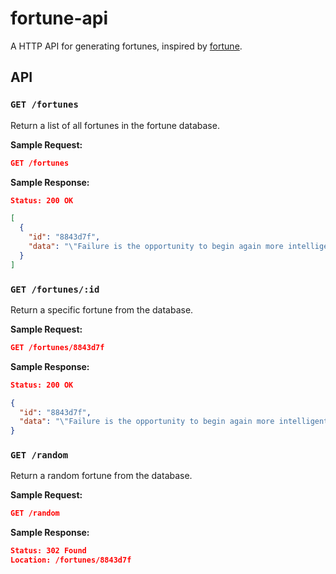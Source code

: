 # fortune-api

A HTTP API for generating fortunes, inspired by [fortune](http://en.wikipedia.org/wiki/Fortune_%28Unix%29).

## API

### `GET /fortunes`

Return a list of all fortunes in the fortune database.

**Sample Request:**

```json
GET /fortunes
```

**Sample Response:**

```json
Status: 200 OK

[
  {
    "id": "8843d7f",
    "data": "\"Failure is the opportunity to begin again more intelligently.\"\n  ~Henry Ford"
  }
]
```

### `GET /fortunes/:id`

Return a specific fortune from the database.

**Sample Request:**

```json
GET /fortunes/8843d7f
```

**Sample Response:**

```json
Status: 200 OK

{
  "id": "8843d7f",
  "data": "\"Failure is the opportunity to begin again more intelligently.\"\n  ~Henry Ford"
}
```

### `GET /random`

Return a random fortune from the database.

**Sample Request:**

```json
GET /random
```

**Sample Response:**

```json
Status: 302 Found
Location: /fortunes/8843d7f
```
